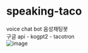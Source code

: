 # speaking-taco
voice chat bot 
음성채팅봇  
구글 api - kogpt2 - tacotron  
![image](https://user-images.githubusercontent.com/91838563/209918179-d3740065-1c5f-47b1-9172-025f3a8ab059.png)

